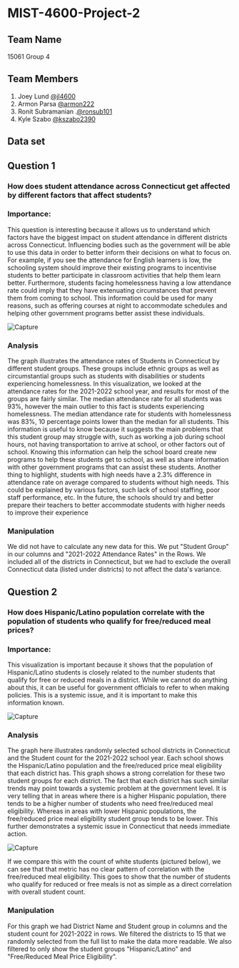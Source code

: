 # MIST-4600-Project-2

## Team Name
15061 Group 4

## Team Members
1) Joey Lund [@jl4600](https://github.com/jl4600) 
2) Armon Parsa [@armon222](https://github.com/armon222)
3) Ronit Subramanian .[@ronsub101](https://github.com/ronsub101)
4) Kyle Szabo [@kszabo2390](https://github.com/kszabo2390)

## Data set

## Question 1

### How does student attendance across Connecticut get affected by different factors that affect students? 

### Importance:
This question is interesting because it allows us to understand which factors have the biggest impact on student attendance in different districts across Connecticut. Influencing bodies such as the government will be able to use this data in order to better inform their decisions on what to focus on. For example, if you see the attendance for English learners is low, the schooling system should improve their existing programs to incentivise students to better participate in classroom activities that help them learn better. Furthermore, students facing homelessness having a low attendance rate could imply that they have extenuating circumstances that prevent them from coming to school. This information could be used for many reasons, such as offering courses at night to accommodate schedules and helping other government programs better assist these individuals. 


![Capture](https://github.com/armon222/MIST-4600-Project-2/assets/62662242/c3978fb8-356a-438d-ab29-025eda98ea01)

### Analysis
The graph illustrates the attendance rates of Students in Connecticut by different student groups. These groups include ethnic groups as well as circumstantial groups such as students with disabilities or students experiencing homelessness. In this visualization, we looked at the attendance rates for the 2021-2022 school year, and results for most of the groups are fairly similar. The median attendance rate for all students was 93%, however the main outlier to this fact is students experiencing homelessness. The median attendance rate for students with homelessness was 83%, 10 percentage points lower than the median for all students. This information is useful to know because it suggests the main problems that this student group may struggle with, such as working a job during school hours, not having transportation to arrive at school, or other factors out of school. Knowing this information can help the school board create new programs to help these students get to school, as well as share information with other government programs that can assist these students. Another thing to highlight, students with high needs have a 2.3% difference in attendance rate on average compared to students without high needs. This could be explained by various factors, such lack of school staffing, poor staff performance, etc. In the future, the schools should try and better prepare their teachers to better accommodate students with higher needs to improve their experience


### Manipulation
We did not have to calculate any new data for this. We put "Student Group" in our columns and "2021-2022 Attendance Rates" in the Rows. We included all of the districts in Connecticut, but we had to exclude the overall Connecticut data (listed under districts) to not affect the data's variance.

## Question 2

### How does Hispanic/Latino population correlate with the population of students who qualify for free/reduced meal prices?

### Importance:
This visualization is important because it shows that the population of Hispanic/Latino students is closely related to the number students that qualify for free or reduced meals in a district. While we cannot do anything about this, it can be useful for government officials to refer to when making policies. This is a systemic issue, and it is important to make this information known.

![Capture](https://github.com/armon222/MIST-4600-Project-2/assets/62662242/222f9a6d-ce5b-42f2-a70d-b79c016943d0)

### Analysis
The graph here illustrates randomly selected school districts in Connecticut and the Student count for the 2021-2022 school year. Each school shows the Hispanic/Latino population and the free/reduced price meal eligibility that each district has. This graph shows a strong correlation for these two student groups for each district. The fact that each district has such similar trends may point towards a systemic problem at the government level. It is very telling that in areas where there is a higher Hispanic population, there tends to be a higher number of students who need free/reduced meal eligibility. Whereas in areas with lower Hispanic populations, the free/reduced price meal eligibility  student group tends to be lower. This further demonstrates a systemic issue in Connecticut that needs immediate action. 

![Capture](https://github.com/armon222/MIST-4600-Project-2/assets/62662242/0a1cbd96-a5b7-40f9-94d0-68b3b8aa1554)

If we compare this with the count of white students (pictured below), we can see that that metric has no clear pattern of correlation with the free/reduced meal eligibility. This goes to show that the number of students who qualify for reduced or free meals is not as simple as a direct correlation with overall student count.



### Manipulation
For this graph we had District Name and Student group in columns and the student count for 2021-2022 in rows. We filtered the districts to 15 that we randomly selected from the full list to make the data more readable. We also filtered to only show the student groups "Hispanic/Latino" and "Free/Reduced Meal Price Eligibility".
